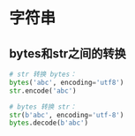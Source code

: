 # 字符串

## bytes和str之间的转换

``` python
# str 转换 bytes：
bytes('abc', encoding='utf8')
str.encode('abc')

# bytes 转换 str：
str(b'abc', encoding='utf-8')
bytes.decode(b'abc')
```